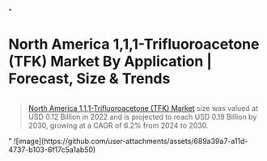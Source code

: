 "<h1>North America 1,1,1-Trifluoroacetone (TFK) Market By Application | Forecast, Size & Trends</h1>
<p><img class=""aligncenter size-medium wp-image-105565"" src=""https://ffe5etoiles.com/wp-content/uploads/2025/01/MST7-300x171.png"" alt="""" width=""300"" height=""171"" /></p><blockquote><p><a href=""https://www.verifiedmarketreports.com/download-sample/?rid=899832&utm_source=Github-NA&utm_medium=360"" target=""_blank"">North America 1,1,1-Trifluoroacetone (TFK) Market</a>  size was valued at USD 0.12 Billion in 2022 and is projected to reach USD 0.19 Billion by 2030, growing at a CAGR of 6.2% from 2024 to 2030.</p></blockquote>"
![image](https://github.com/user-attachments/assets/689a39a7-a11d-4737-b103-6f17c5a1ab50)

